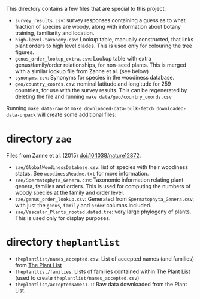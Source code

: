 This directory contains a few files that are special to this project:

* `survey_results.csv`: survey responses containing a guess as to what
  fraction of species are woody, along with information about botany
  training, familiarity and location.
* `high-level-taxonomy.csv`: Lookup table, manually constructed, that
  links plant orders to high level clades.  This is used only for
  colouring the tree figures.
* `genus_order_lookup_extra.csv`: Lookup table with extra
  genus/family/order relationships, for non-seed plants.  This is
  merged with a similar lookup file from Zanne et al. (see below)
* `synonyms.csv`: Synonyms for species in the woodiness database.
* `geo/country_coords.csv`: nominal latitude and longitude for 259
  countries, for use with the survey results.  This can be regenerated
  by deleting the file and running `make data/geo/country_coords.csv`

Running `make data-raw` or `make downloaded-data-bulk-fetch downloaded-data-unpack` will create some additional files:

# directory `zae`

Files from Zanne et al. (2015) [doi:10.1038/nature12872](http://doi.org/10.1038/nature12872).

* `zae/GlobalWoodinessDatabase.csv`: list of species with their woodiness
  status.  See `woodinessReadme.txt` for more information.
* `zae/Spermatophyta_Genera.csv`: Taxonomic information relating plant
  genera, families and orders.  This is used for computing the numbers
  of woody species at the family and order level.
* `zae/genus_order_lookup.csv`: Generated from `Spermatophyta_Genera.csv`,
  with just the `genus`, `family` and `order` columns included.
* `zae/Vascular_Plants_rooted.dated.tre`: very large phylogeny
  of plants.  This is used only for display purposes.

# directory `theplantlist`

* `theplantlist/names_accepted.csv`: List of accepted names (and
  families) from [The Plant List](http://theplantlist.org)
* `theplantlist/families`: Lists of families contained within The
  Plant List (used to create `theplantlist/names_accepted.csv`)
* `theplantlist/acceptedNames1.1`: Raw data downloaded from the Plant List.
